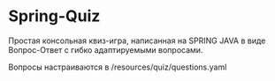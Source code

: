 # Spring-Quiz

Простая консольная квиз-игра, написанная на SPRING JAVA в виде Вопрос-Ответ с гибко адаптируемыми вопросами.

Вопросы настраиваются в /resources/quiz/questions.yaml
